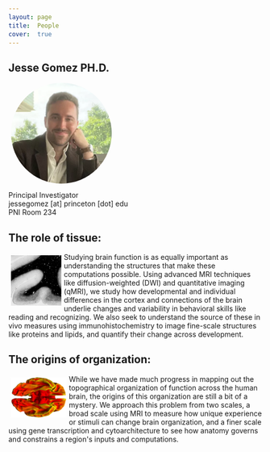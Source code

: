 ```yaml
---
layout: page
title:  People
cover:  true 
---
```



## Jesse Gomez PH.D.

<div>
	<img class="jesse" src="/assets/img/jesse.jpg" alt="photo of jesse gomez" width="200" height="200"/>
</div>

<p>
	Principal Investigator<br>
	jessegomez [at] princeton [dot] edu<br>
	PNI Room 234<br>
</p>

## The role of tissue:

<div>
	<img class="fusiform" src="/assets/img/fusiform.png" alt="microscop slide of brain tissue gyrus" width="100" height="100"/>
</div>

<p>
	Studying brain function is as equally important as understanding the structures that
	make these computations possible. Using advanced MRI techniques like
	diffusion-weighted (DWI) and quantitative imaging (qMRI), we study how developmental
	and individual differences in the cortex and connections of the brain underlie
	changes and variability in behavioral skills like reading and recognizing. We also
	seek to understand the source of these in vivo measures using immunohistochemistry to
	image fine-scale structures like proteins and lipids, and quantify their change
	across development.
</p>

## The origins of organization:

<div>
	<img class="ventral" src="/assets/img/ventral.png" alt="ventral view of a brain surface" width="110" height="80"/>
</div>

<p>
	While we have made much progress in mapping out the topographical organization of
	function across the human brain, the origins of this organization are still a bit of
	a mystery. We approach this problem from two scales, a broad scale using MRI to
	measure how unique experience or stimuli can change brain organization, and a finer
	scale using gene transcription and cytoarchitecture to see how anatomy governs and
	constrains a region's inputs and computations.
</p>

<!--author-->

<style type="text/css">
  .row {
    display: flex;
  }

  .column {
    flex: 50%;    
  }
  
  h1 {
  	color: orange;
  }
  
  img.jesse {
  	display:block;
  	margin: 5px;
  	border-radius: 50%;
  }
  
  img.fusiform {
    float: left;
    margin: 5px;
  }
  
  img.ventral {
    float: left;
    margin: 5px;
  }
  
</style>

